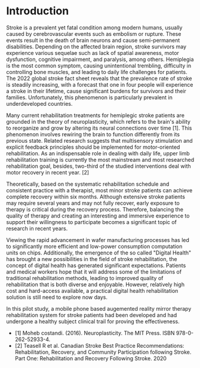 # Introduction
Stroke is a prevalent yet fatal condition among modern humans, usually caused by cerebrovascular events such as embolism or rupture. These events result in the death of brain neurons and cause semi-permanent disabilities. Depending on the affected brain region, stroke survivors may experience various sequelae such as lack of spatial awareness, motor dysfunction, cognitive impairment, and paralysis, among others. Hemiplegia is the most common symptom, causing unintentional trembling, difficulty in controlling bone muscles, and leading to daily life challenges for patients. The 2022 global stroke fact sheet reveals that the prevalence rate of stroke is steadily increasing, with a forecast that one in four people will experience a stroke in their lifetime, cause significant burdens for survivors and their families. Unfortunately, this phenomenon is particularly prevalent in underdeveloped countries.

Many current rehabilitation treatments for hemiplegic stroke patients are grounded in the theory of neuroplasticity, which refers to the brain's ability to reorganize and grow by altering its neural connections over time [1]. This phenomenon involves rewiring the brain to function differently from its previous state. Related research suggests that multisensory stimulation and explicit feedback principles should be implemented for motor-oriented rehabilitation. As an indispensable role in dealing with daily life, upper limb rehabilitation training is currently the most mainstream and most researched rehabilitation goal, besides, two-third of the studied interventions deal with motor recovery in recent year. [2]

Theoretically, based on the systematic rehabilitation schedule and consistent practice with a therapist, most minor stroke patients can achieve complete recovery within six months. Although extensive stroke patients may require several years and may not fully recover, early exposure to therapy is critical during the recovery process. Therefore, balancing the quality of therapy and creating an interesting and immersive experience to support their willingness to participate becomes a significant topic of research in recent years.

Viewing the rapid advancement in wafer manufacturing processes has led to significantly more efficient and low-power consumption computation units on chips. Additionally, the emergence of the so called "Digital Health" has brought a new possibilities in the field of stroke rehabilitation, the concept of digital health has generated significant expectations. Patients and medical workers hope that it will address some of the limitations of traditional rehabilitation methods, leading to improved quality of rehabilitation that is both diverse and enjoyable. However, relatively high cost and hard-access available, a practical digital health rehabilitation solution is still need to explore now days.

In this pilot study, a mobile phone based augemented reality mirror therapy rehabilitation system for stroke patients had been developed and had undergone a healthy subject clinical trail for proving the effectiveness.

 - [1] Moheb costandi. (2016). Neuroplasticity. The MIT Press. ISBN 978-0-262-52933-4.
 - [2] Teasell R et al. Canadian Stroke Best Practice Recommendations: Rehabilitation, Recovery, and Community Participation following Stroke. Part One: Rehabilitation and Recovery Following Stroke. 2020 
